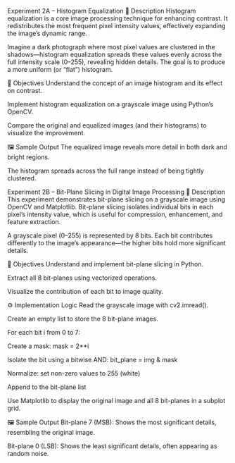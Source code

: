 Experiment 2A – Histogram Equalization
📌 Description
Histogram equalization is a core image processing technique for enhancing contrast. It redistributes the most frequent pixel intensity values, effectively expanding the image’s dynamic range.

Imagine a dark photograph where most pixel values are clustered in the shadows—histogram equalization spreads these values evenly across the full intensity scale (0–255), revealing hidden details. The goal is to produce a more uniform (or “flat”) histogram.

🎯 Objectives
Understand the concept of an image histogram and its effect on contrast.

Implement histogram equalization on a grayscale image using Python’s OpenCV.

Compare the original and equalized images (and their histograms) to visualize the improvement.

🖼️ Sample Output
The equalized image reveals more detail in both dark and bright regions.

The histogram spreads across the full range instead of being tightly clustered.

Experiment 2B – Bit-Plane Slicing in Digital Image Processing
📌 Description
This experiment demonstrates bit-plane slicing on a grayscale image using OpenCV and Matplotlib. Bit-plane slicing isolates individual bits in each pixel’s intensity value, which is useful for compression, enhancement, and feature extraction.

A grayscale pixel (0–255) is represented by 8 bits. Each bit contributes differently to the image’s appearance—the higher bits hold more significant details.

🎯 Objectives
Understand and implement bit-plane slicing in Python.

Extract all 8 bit-planes using vectorized operations.

Visualize the contribution of each bit to image quality.

⚙️ Implementation Logic
Read the grayscale image with cv2.imread().

Create an empty list to store the 8 bit-plane images.

For each bit i from 0 to 7:

Create a mask: mask = 2**i

Isolate the bit using a bitwise AND: bit_plane = img & mask

Normalize: set non-zero values to 255 (white)

Append to the bit-plane list

Use Matplotlib to display the original image and all 8 bit-planes in a subplot grid.

🖼️ Sample Output
Bit-plane 7 (MSB): Shows the most significant details, resembling the original image.

Bit-plane 0 (LSB): Shows the least significant details, often appearing as random noise.
